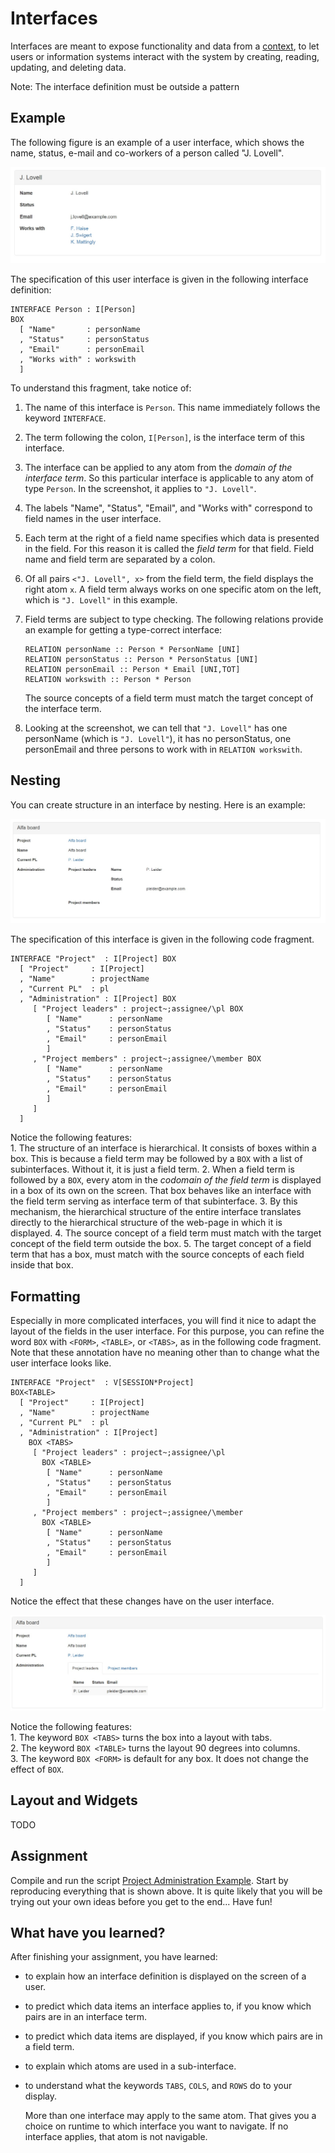 # Interfaces

<!-- This file is a tutorial about interfaces. -->

Interfaces are meant to expose functionality and data from a [context](../reference-material/syntax-of-ampersand#the-context-statement), to let users or information systems interact with the system by creating, reading, updating, and deleting data.

Note: The interface definition must be outside a pattern

## Example

The following figure is an example of a user interface, which shows the name, status, e-mail and co-workers of a person called "J. Lovell".

![Example of a user interface](../assets/InterfaceLovellRaw.jpg)

The specification of this user interface is given in the following interface definition:

```
INTERFACE Person : I[Person]
BOX
  [ "Name"       : personName
  , "Status"     : personStatus
  , "Email"      : personEmail
  , "Works with" : workswith
  ]
```

To understand this fragment, take notice of:

1. The name of this interface is `Person`. This name immediately follows the keyword `INTERFACE`.
2. The term following the colon, `I[Person]`, is the interface term of this interface.
3. The interface can be applied to any atom from the _domain of the interface term_. So this particular interface is applicable to any atom of type `Person`. In the screenshot, it applies to `"J. Lovell"`.
4. The labels "Name", "Status", "Email", and "Works with" correspond to field names in the user interface. &#x20;
5. Each term at the right of a field name specifies which data is presented in the field. For this reason it is called the _field term_ for that field. Field name and field term are separated by a colon.
6. Of all pairs `<"J. Lovell", x>` from the field term, the field displays the right atom `x`. A field term always works on one specific atom on the left, which is `"J. Lovell"` in this example.
7. Field terms are subject to type checking. The following relations provide an example for getting a type-correct interface:

   ```
   RELATION personName :: Person * PersonName [UNI]
   RELATION personStatus :: Person * PersonStatus [UNI]
   RELATION personEmail :: Person * Email [UNI,TOT]
   RELATION workswith :: Person * Person
   ```

   The source concepts of a field term must match the target concept of the interface term.

8. Looking at the screenshot, we can tell that `"J. Lovell"` has one personName (which is `"J. Lovell"`), it has no personStatus, one personEmail and three persons to work with in `RELATION workswith`.

## Nesting

You can create structure in an interface by nesting. Here is an example:

![Example of a nested user interface](../assets/InterfaceAlphaBoardNested.jpg)

The specification of this interface is given in the following code fragment.

```
INTERFACE "Project"  : I[Project] BOX
  [ "Project"     : I[Project]
  , "Name"        : projectName
  , "Current PL"  : pl
  , "Administration" : I[Project] BOX
     [ "Project leaders" : project~;assignee/\pl BOX
        [ "Name"      : personName
        , "Status"    : personStatus
        , "Email"     : personEmail
        ]
     , "Project members" : project~;assignee/\member BOX
        [ "Name"      : personName
        , "Status"    : personStatus
        , "Email"     : personEmail
        ]
     ]
  ]
```

Notice the following features:\
1\. The structure of an interface is hierarchical. It consists of boxes within a box. This is because a field term may be followed by a `BOX` with a list of subinterfaces. Without it, it is just a field term.
2. When a field term is followed by a `BOX`, every atom in the _codomain of the field term_ is displayed in a box of its own on the screen. That box behaves like an interface with the field term serving as interface term of that subinterface.
3. By this mechanism, the hierarchical structure of the entire interface translates directly to the hierarchical structure of the web-page in which it is displayed.
4. The source concept of a field term must match with the target concept of the field term outside the box.
5. The target concept of a field term that has a box, must match with the source concepts of each field inside that box.

## Formatting

Especially in more complicated interfaces, you will find it nice to adapt the layout of the fields in the user interface. For this purpose, you can refine the word `BOX` with `<FORM>`, `<TABLE>`, or `<TABS>`, as in the following code fragment. Note that these annotation have no meaning other than to change what the user interface looks like.

```
INTERFACE "Project"  : V[SESSION*Project]
BOX<TABLE>
  [ "Project"     : I[Project]
  , "Name"        : projectName
  , "Current PL"  : pl
  , "Administration" : I[Project]
    BOX <TABS>
     [ "Project leaders" : project~;assignee/\pl
       BOX <TABLE>
        [ "Name"      : personName
        , "Status"    : personStatus
        , "Email"     : personEmail
        ]
     , "Project members" : project~;assignee/\member
       BOX <TABLE>
        [ "Name"      : personName
        , "Status"    : personStatus
        , "Email"     : personEmail
        ]
     ]
  ]
```

Notice the effect that these changes have on the user interface.

![Example of formatting by COLS, ROWS, or TABS](../assets/InterfaceAlphaBoardFormatted.jpg)

Notice the following features:\
1\. The keyword `BOX <TABS>` turns the box into a layout with tabs.\
2\. The keyword `BOX <TABLE>` turns the layout 90 degrees into columns.\
3\. The keyword `BOX <FORM>` is default for any box. It does not change the effect of `BOX`.

## Layout and Widgets
TODO

## Assignment

Compile and run the script [Project Administration Example](https://github.com/AmpersandTarski/ampersand-models/tree/master/Examples/ProjectAdministration). Start by reproducing everything that is shown above. It is quite likely that you will be trying out your own ideas before you get to the end... Have fun!

## What have you learned?

After finishing your assignment, you have learned:

- to explain how an interface definition is displayed on the screen of a user.
- to predict which data items an interface applies to, if you know which pairs are in an interface term.
- to predict which data items are displayed, if you know which pairs are in a field term.
- to explain which atoms are used in a sub-interface.
- to understand what the keywords `TABS`, `COLS`, and `ROWS` do to your display.

  More than one interface may apply to the same atom. That gives you a choice on runtime to which interface you want to navigate. If no interface applies, that atom is not navigable.